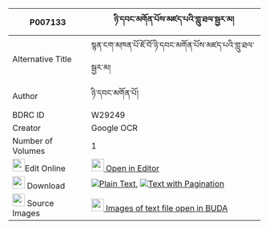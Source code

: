 |P007133|ཉི་དབང་མགོན་པོས་མཛད་པའི་གླུ་ཐལ་སྦྱར་མ། 
| --- | --- 
|Alternative Title |སྙན་ངག་མཁན་པོ་ཇོ་བོ་ཉི་དབང་མགོན་པོས་མཛད་པའི་གླུ་ཐལ་སྦྱར་མ།
|Author| ཉི་དབང་མགོན་པོ།
|BDRC ID | W29249
|Creator | Google OCR
|Number of Volumes| 1
|<img width="25" src="https://img.icons8.com/color/25/000000/edit-property.png">Edit Online| [<img width="25" src="https://avatars.githubusercontent.com/u/45091458?s=200&v=4"> Open in Editor](http://editor.openpecha.org/P007133)
|<img width="25" src="https://img.icons8.com/fluent/48/000000/download-2.png"/>  Download | [![](https://img.icons8.com/color/20/000000/txt.png)Plain Text](https://github.com/Openpecha/P007133/releases/download/v1/nyi_wang_gonpo_sa_dzepa_i_lu_t_plain_P007133.zip), [![](https://img.icons8.com/color/20/000000/txt.png)Text with Pagination](https://github.com/Openpecha/P007133/releases/download/v1/nyi_wang_gonpo_sa_dzepa_i_lu_t_pages_P007133.zip)
|<img width="25" src="https://img.icons8.com/plasticine/100/000000/pictures-folder.png"/>  Source Images | [<img width="25" src="https://library.bdrc.io/icons/BUDA-small.svg"> Images of text file open in BUDA](https://library.bdrc.io/show/bdr:W29249)